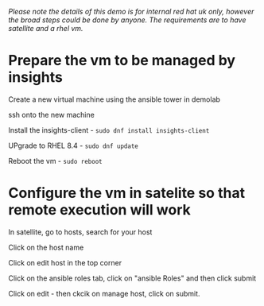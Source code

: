 *Please note the details of this demo is for internal red hat uk only, however the broad steps could be done by anyone.  The requirements are to have satellite and a rhel vm.*

# Prepare the vm to be managed by insights

Create a new virtual machine using the ansible tower in demolab

ssh onto the new machine

Install the insights-client - `sudo dnf install insights-client`

UPgrade to RHEL 8.4 - `sudo dnf update`

Reboot the vm - `sudo reboot`


# Configure the vm in satelite so that remote execution will work

In satellite, go to hosts, search for your host

Click on the host name

Click on edit host in the top corner

Click on the ansible roles tab, click on "ansible Roles" and then click submit

Click on edit - then ckcik on manage host, click on submit.
